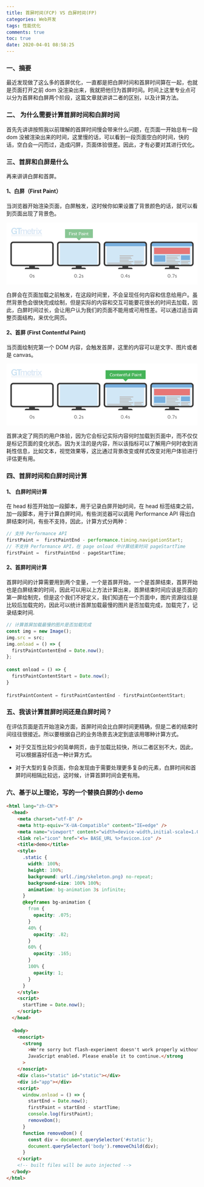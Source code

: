 ```yaml
---
title: 首屏时间(FCP) VS 白屏时间(FP)
categories: Web开发
tags: 性能优化
comments: true
toc: true
date: 2020-04-01 08:58:25
---
```

### 一、摘要

最近发现做了这么多的首屏优化，一直都是把白屏时间和首屏时间算在一起，也就是页面打开之前 dom 没渲染出来，我就把他归为首屏时间。时间上这里专业点可以分为首屏和白屏两个阶段，这篇文章就讲讲二者的区别，以及计算方法。

### 二、 为什么需要计算首屏时间和白屏时间

首先先讲讲按照我以前理解的首屏时间慢会带来什么问题，在页面一开始总有一段 dom 没被渲染出来的时间，这里慢的话，可以看到一段页面空白的时间，快的话，空白会一闪而过，造成闪屏，页面体验很差。因此，才有必要对其进行优化。

### 三、首屏和白屏是什么

再来讲讲白屏和首屏。

#### 1、白屏（First Paint）

当浏览器开始渲染页面，白屏触发，这时候你如果设置了背景颜色的话，就可以看到页面出现了背景色。

![白屏示例图](https://raw.githubusercontent.com/Canace22/Assets/main/images/first-paint-example.png)

白屏会在页面加载之前触发，在这段时间里，不会呈现任何内容和信息给用户。虽然背景色会很快完成绘制，但是实际的内容和交互可能要花很长的时间去加载，因此，白屏时间过长，会让用户认为我们的页面不能用或可用性差。可以通过适当调整页面结构，来优化网页。

#### 2、首屏 (First Contentful Paint)

当页面绘制完第一个 DOM 内容，会触发首屏，这里的内容可以是文字、图片或者是 canvas。

![首屏示例图](https://raw.githubusercontent.com/Canace22/Assets/main/images/first-contentful-paint-example.png)

首屏决定了网页的用户体验，因为它会标记实际内容何时加载到页面中，而不仅仅是标记页面的变化状态。因为关注的是内容，所以该指标可以了解用户何时收到消耗性信息，比如文本，视觉效果等，这比通过背景改变或样式改变对用户体验进行评估更有用。

### 四、首屏时间和白屏时间计算

#### 1、 白屏时间计算

在 head 标签开始加一段脚本，用于记录白屏开始时间，在 head 标签结束之前，加一段脚本，用于计算白屏时间，有些浏览器可以调用 Performance API 得出白屏结束时间，有些不支持，因此，计算方式分两种：

```js
// 支持 Performance API
firstPaint =  firstPaintEnd - performance.timing.navigationStart;
// 不支持 Performance API，在 page onload 中计算结束时间 pageStartTime
firstPaint =  firstPaintEnd - pageStartTime;
```

#### 2、首屏时间计算

首屏时间的计算需要用到两个变量，一个是首屏开始，一个是首屏结束，首屏开始也是白屏结束的时间，因此可以用以上方法计算出来，首屏结束时间应该是页面的第一屏绘制完，但是这个我们不好定义，我们知道在一个页面中，图片资源往往是比较后加载完的，因此可以统计首屏加载最慢的图片是否加载完成，加载完了，记录结束时间.

```js
// 计算首屏加载最慢的图片是否加载完成
const img = new Image();
img.src = src;
img.onload = () => {
  firstPaintContentEnd = Date.now();
};

const onload = () => {
  firstPaintContentStart = Date.now();
}

firstPaintContent = firstPaintContentEnd - firstPaintContentStart;
```

### 五、我该计算首屏时间还是白屏时间？

在评估页面是否开始渲染方面，首屏时间会比白屏时间更精确，但是二者的结束时间往往很接近。所以要根据自己的业务场景去决定到底该用哪种计算方式。

- 对于交互性比较少的简单网页，由于加载比较快，所以二者区别不大，因此，可以根据喜好任选一种计算方式。

- 对于大型的复杂页面，你会发现由于需要处理更多复杂的元素，白屏时间和首屏时间相隔比较远，这时候，计算首屏时间会更有用。

### 六、基于以上理论，写的一个替换白屏的小 demo

```html
<html lang="zh-CN">
  <head>
    <meta charset="utf-8" />
    <meta http-equiv="X-UA-Compatible" content="IE=edge" />
    <meta name="viewport" content="width=device-width,initial-scale=1.0" />
    <link rel="icon" href="<%= BASE_URL %>favicon.ico" />
    <title>demo</title>
    <style>
      .static {
        width: 100%;
        height: 100%;
        background: url(./img/skeleton.png) no-repeat;
        background-size: 100% 100%;
        animation: bg-animation 3s infinite;
      }
      @keyframes bg-animation {
        from {
          opacity: .075;
        }
        40% {
          opacity: .82;
        }
        60% {
          opacity: .165;
        }
        100% {
          opacity: 1;
        }
      }
    </style>
    <script>
      startTime = Date.now();
    </script>
  </head>

  <body>
    <noscript>
      <strong
        >We're sorry but flash-experiment doesn't work properly without
        JavaScript enabled. Please enable it to continue.</strong
      >
    </noscript>
    <div class="static" id="static"></div>
    <div id="app"></div>
    <script>
      window.onload = () => {
        startEnd = Date.now();
        firstPaint = startEnd - startTime;
        console.log(firstPaint);
        removeDom();
      }
      function removeDom() {
        const div = document.querySelector('#static');
        document.querySelector('body').removeChild(div);
      }
    </script>
    <!-- built files will be auto injected -->
  </body>
</html>
```

